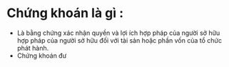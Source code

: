 # Chứng khoán là gì :
- Là bằng chứng xác nhận quyền và lợi ích hợp pháp của người sở hữu hợp pháp của người sở hữu đối với tài sản hoặc phần vốn của tổ chức phát hành.
- Chứng khoán đư

<!--stackedit_data:
eyJoaXN0b3J5IjpbLTI2MTg4Mzk5NF19
-->